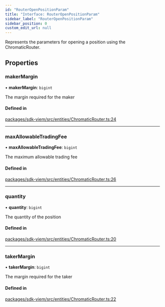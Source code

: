 ```yaml
---
id: "RouterOpenPositionParam"
title: "Interface: RouterOpenPositionParam"
sidebar_label: "RouterOpenPositionParam"
sidebar_position: 0
custom_edit_url: null
---
```


Represents the parameters for opening a position using the ChromaticRouter.

## Properties

### makerMargin

• **makerMargin**: `bigint`

The margin required for the maker

#### Defined in

[packages/sdk-viem/src/entities/ChromaticRouter.ts:24](https://github.com/chromatic-protocol/sdk/blob/78ec907/packages/sdk-viem/src/entities/ChromaticRouter.ts#L24)

___

### maxAllowableTradingFee

• **maxAllowableTradingFee**: `bigint`

The maximum allowable trading fee

#### Defined in

[packages/sdk-viem/src/entities/ChromaticRouter.ts:26](https://github.com/chromatic-protocol/sdk/blob/78ec907/packages/sdk-viem/src/entities/ChromaticRouter.ts#L26)

___

### quantity

• **quantity**: `bigint`

The quantity of the position

#### Defined in

[packages/sdk-viem/src/entities/ChromaticRouter.ts:20](https://github.com/chromatic-protocol/sdk/blob/78ec907/packages/sdk-viem/src/entities/ChromaticRouter.ts#L20)

___

### takerMargin

• **takerMargin**: `bigint`

The margin required for the taker

#### Defined in

[packages/sdk-viem/src/entities/ChromaticRouter.ts:22](https://github.com/chromatic-protocol/sdk/blob/78ec907/packages/sdk-viem/src/entities/ChromaticRouter.ts#L22)
